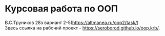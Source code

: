 # Курсовая работа по ООП
В.С.Труников 28з вариант 2-5(https://altmanea.ru/oop2/task/) <br>
Здесь ссылка на рабочий проект - https://seroborod.github.io/oop.krb/.
